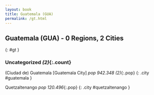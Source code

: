 ```yaml
---
layout: book
title: Guatemala (GUA)
permalink: /gt.html
---
```


## Guatemala (GUA) - 0 Regions, 2 Cities
{: #gt }





### Uncategorized _(2)_{:.count}


(Ciudad de) Guatemala [Guatemala City]  _pop 942.348 (2)_{:.pop} {: .city #guatemala } <br>

Quetzaltenango  _pop 120.496_{:.pop} {: .city #quetzaltenango } <br>


 
